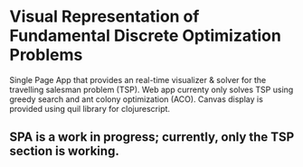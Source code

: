 # Visual Representation of Fundamental Discrete Optimization Problems
Single Page App that provides an real-time visualizer & solver for the travelling salesman problem (TSP).
Web app currenty only solves TSP using greedy search and ant colony optimization (ACO).
Canvas display is provided using quil library for clojurescript.


## SPA is a work in progress; currently, only the TSP section is working. 
